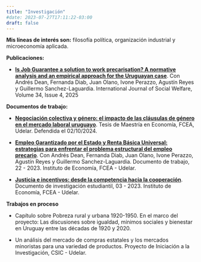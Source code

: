 ```yaml
---
title: "Investigación"
#date: 2023-07-27T17:11:22-03:00
draft: false
---
```


**Mis líneas de interés son:** filosofía política, organización industrial y microeconomía aplicada.

**Publicaciones:**

- [**Is Job Guarantee a solution to work precarisation? A normative analysis and an empirical approach for the Uruguayan case**](https://onlinelibrary.wiley.com/doi/10.1111/ijsw.70032). Con Andrés Dean, Fernanda Diab, Juan Olano, Ivone Perazzo, Agustín Reyes y Guillermo Sanchez-Laguardia. International Journal of Social Welfare, Volume 34, Issue 4, 2025

**Documentos de trabajo:**

- [**Negociación colectiva y género: el impacto de las cláusulas de género en el mercado laboral uruguayo**](https://www.colibri.udelar.edu.uy/jspui/handle/20.500.12008/48151). Tesis de Maestría en Economía, FCEA, Udelar. Defendida el 02/10/2024.

- [**Empleo Garantizado por el Estado y Renta Básica Universal: estrategias para enfrentar el problema estructural del empleo precario**](https://iecon.fcea.udelar.edu.uy/es/publicaciones/produccion-del-iecon/documentos-de-trabajo/item/empleo-garantizado-por-el-estado-y-renta-b-asica-universal-estrategias-para-enfrentar-el-problema-estructural-del-empleo-precario.html). Con Andrés Dean, Fernanda Diab, Juan Olano, Ivone Perazzo, Agustín Reyes y Guillermo Sanchez-Laguardia. Documento de trabajo, 22 - 2023. Instituto de Economía, FCEA - Udelar.

- [**Justicia e incentivos: desde la competencia hacia la cooperación**](https://iecon.fcea.udelar.edu.uy/es/publicaciones/produccion-del-iecon/documentos-de-investigacion-estudiantil/item/justicia-e-incentivos-desde-la-competencia-hacia-la-cooperacion.html). Documento de investigación estudiantil, 03 - 2023. Instituto de Economía, FCEA - Udelar.


**Trabajos en proceso**

- Capítulo sobre Pobreza rural y urbana 1920-1950. En el marco del proyecto: Las discusiones sobre igualdad, mínimos sociales y bienestar en Uruguay entre las décadas de 1920 y 2020.

- Un análisis del mercado de compras estatales y los mercados minoristas para una variedad de productos. Proyecto de Iniciación a la Investigación, CSIC - Udelar.





